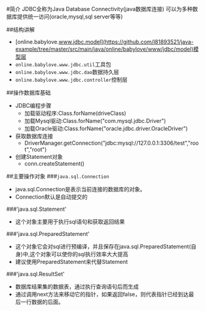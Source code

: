 #简介
JDBC全称为Java Database Connectivity(java数据库连接)
可以为多种数据库提供统一访问(oracle,mysql,sql server等等)

##结构讲解

* [online.babylove.www.jdbc.model](https://github.com/l81893521/java-example/tree/master/src/main/java/online/babylove/www/jdbc/model)模型层
* `online.babylove.www.jdbc.util`工具包
* `online.babylove.www.jdbc.dao`数据持久层
* `online.babylove.www.jdbc.controller`控制层

##操作数据库基础
* JDBC编程步骤
	* 加载驱动程序:Class.forName(driveClass)
	* 加载Mysql驱动:Class.forName("com.mysql.jdbc.Driver")
	* 加载Oracle驱动:Class.forName("oracle.jdbc.driver.OracleDriver")
* 获取数据库连接
	* DriverManager.getConnection("jdbc:mysql://127.0.0.1:3306/test","root","root")
* 创建Statement对象
	* conn.createStatement()
	
##主要操作对象
###`java.sql.Connection`
* java.sql.Connection是表示当前连接的数据库的对象。
* Connection默认是自动提交的

###'java.sql.Statement'
* 这个对象主要用于执行sql语句和获取返回结果

###'java.sql.PreparedStatement'
* 这个对象它会对sql进行预编译，并且保存在java.sql.PreparedStatement(自身)中,这个对象可以使你的sql执行效率大大提高
* 建议使用PreparedStatement来代替Statement

###'java.sql.ResultSet'
* 数据库结果集的数据表，通过执行查询语句后而生成
* 通过调用next方法来移动它的指针，如果返回false，则代表指针已经到达最后一行数据的后面。